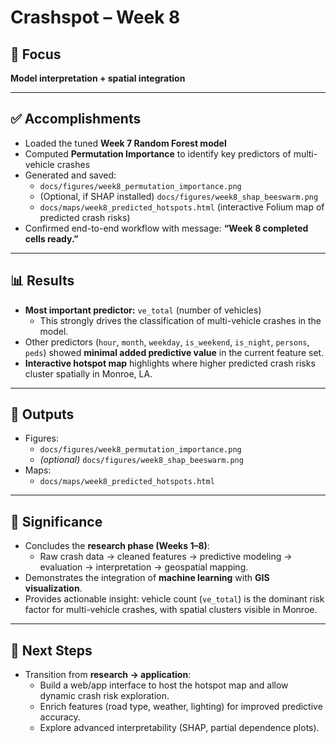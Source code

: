 # Crashspot – Week 8

## 📌 Focus
**Model interpretation + spatial integration**

---

## ✅ Accomplishments
- Loaded the tuned **Week 7 Random Forest model**  
- Computed **Permutation Importance** to identify key predictors of multi-vehicle crashes  
- Generated and saved:
  - `docs/figures/week8_permutation_importance.png`  
  - (Optional, if SHAP installed) `docs/figures/week8_shap_beeswarm.png`  
  - `docs/maps/week8_predicted_hotspots.html` (interactive Folium map of predicted crash risks)  
- Confirmed end-to-end workflow with message: **“Week 8 completed cells ready.”**

---

## 📊 Results
- **Most important predictor:** `ve_total` (number of vehicles)  
  - This strongly drives the classification of multi-vehicle crashes in the model.  
- Other predictors (`hour`, `month`, `weekday`, `is_weekend`, `is_night`, `persons`, `peds`) showed **minimal added predictive value** in the current feature set.  
- **Interactive hotspot map** highlights where higher predicted crash risks cluster spatially in Monroe, LA.  

---

## 📂 Outputs
- Figures:  
  - `docs/figures/week8_permutation_importance.png`  
  - *(optional)* `docs/figures/week8_shap_beeswarm.png`  
- Maps:  
  - `docs/maps/week8_predicted_hotspots.html`  

---

## 📌 Significance
- Concludes the **research phase (Weeks 1–8)**:  
  - Raw crash data → cleaned features → predictive modeling → evaluation → interpretation → geospatial mapping.  
- Demonstrates the integration of **machine learning** with **GIS visualization**.  
- Provides actionable insight: vehicle count (`ve_total`) is the dominant risk factor for multi-vehicle crashes, with spatial clusters visible in Monroe.  

---

## 🚀 Next Steps
- Transition from **research → application**:  
  - Build a web/app interface to host the hotspot map and allow dynamic crash risk exploration.  
  - Enrich features (road type, weather, lighting) for improved predictive accuracy.  
  - Explore advanced interpretability (SHAP, partial dependence plots).  
